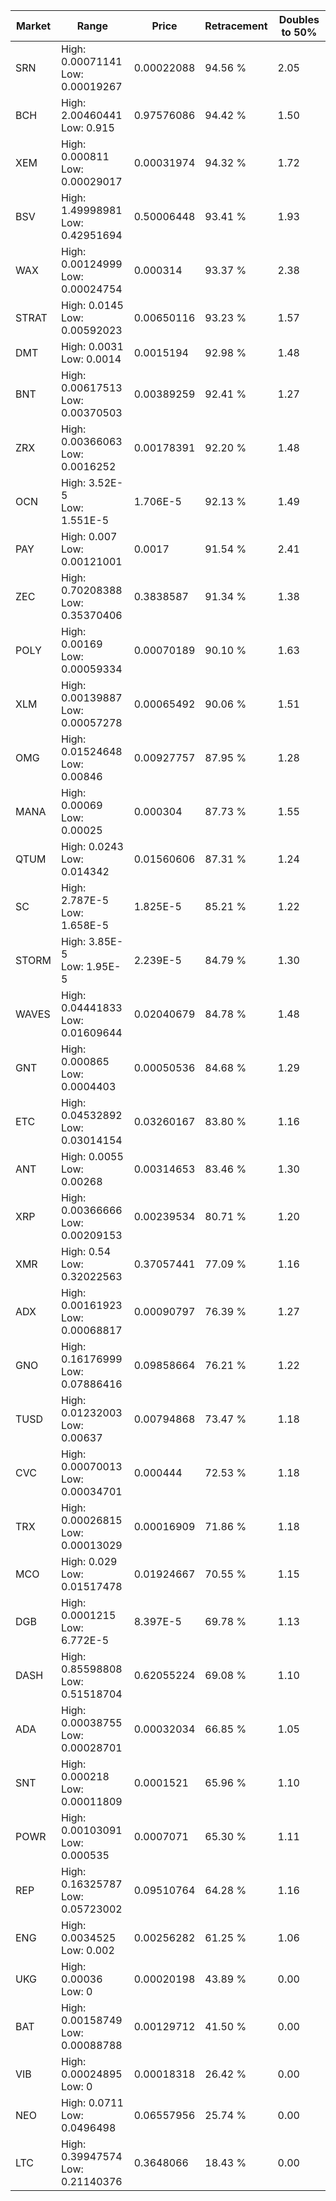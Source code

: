 | Market | Range | Price| Retracement | Doubles to 50% |
| --- | --- | --- | --- | --- |
| SRN | High: 0.00071141<br />Low: 0.00019267 | 0.00022088 | 94.56 % | 2.05 |
| BCH | High: 2.00460441<br />Low: 0.915 | 0.97576086 | 94.42 % | 1.50 |
| XEM | High: 0.000811<br />Low: 0.00029017 | 0.00031974 | 94.32 % | 1.72 |
| BSV | High: 1.49998981<br />Low: 0.42951694 | 0.50006448 | 93.41 % | 1.93 |
| WAX | High: 0.00124999<br />Low: 0.00024754 | 0.000314 | 93.37 % | 2.38 |
| STRAT | High: 0.0145<br />Low: 0.00592023 | 0.00650116 | 93.23 % | 1.57 |
| DMT | High: 0.0031<br />Low: 0.0014 | 0.0015194 | 92.98 % | 1.48 |
| BNT | High: 0.00617513<br />Low: 0.00370503 | 0.00389259 | 92.41 % | 1.27 |
| ZRX | High: 0.00366063<br />Low: 0.0016252 | 0.00178391 | 92.20 % | 1.48 |
| OCN | High: 3.52E-5<br />Low: 1.551E-5 | 1.706E-5 | 92.13 % | 1.49 |
| PAY | High: 0.007<br />Low: 0.00121001 | 0.0017 | 91.54 % | 2.41 |
| ZEC | High: 0.70208388<br />Low: 0.35370406 | 0.3838587 | 91.34 % | 1.38 |
| POLY | High: 0.00169<br />Low: 0.00059334 | 0.00070189 | 90.10 % | 1.63 |
| XLM | High: 0.00139887<br />Low: 0.00057278 | 0.00065492 | 90.06 % | 1.51 |
| OMG | High: 0.01524648<br />Low: 0.00846 | 0.00927757 | 87.95 % | 1.28 |
| MANA | High: 0.00069<br />Low: 0.00025 | 0.000304 | 87.73 % | 1.55 |
| QTUM | High: 0.0243<br />Low: 0.014342 | 0.01560606 | 87.31 % | 1.24 |
| SC | High: 2.787E-5<br />Low: 1.658E-5 | 1.825E-5 | 85.21 % | 1.22 |
| STORM | High: 3.85E-5<br />Low: 1.95E-5 | 2.239E-5 | 84.79 % | 1.30 |
| WAVES | High: 0.04441833<br />Low: 0.01609644 | 0.02040679 | 84.78 % | 1.48 |
| GNT | High: 0.000865<br />Low: 0.0004403 | 0.00050536 | 84.68 % | 1.29 |
| ETC | High: 0.04532892<br />Low: 0.03014154 | 0.03260167 | 83.80 % | 1.16 |
| ANT | High: 0.0055<br />Low: 0.00268 | 0.00314653 | 83.46 % | 1.30 |
| XRP | High: 0.00366666<br />Low: 0.00209153 | 0.00239534 | 80.71 % | 1.20 |
| XMR | High: 0.54<br />Low: 0.32022563 | 0.37057441 | 77.09 % | 1.16 |
| ADX | High: 0.00161923<br />Low: 0.00068817 | 0.00090797 | 76.39 % | 1.27 |
| GNO | High: 0.16176999<br />Low: 0.07886416 | 0.09858664 | 76.21 % | 1.22 |
| TUSD | High: 0.01232003<br />Low: 0.00637 | 0.00794868 | 73.47 % | 1.18 |
| CVC | High: 0.00070013<br />Low: 0.00034701 | 0.000444 | 72.53 % | 1.18 |
| TRX | High: 0.00026815<br />Low: 0.00013029 | 0.00016909 | 71.86 % | 1.18 |
| MCO | High: 0.029<br />Low: 0.01517478 | 0.01924667 | 70.55 % | 1.15 |
| DGB | High: 0.0001215<br />Low: 6.772E-5 | 8.397E-5 | 69.78 % | 1.13 |
| DASH | High: 0.85598808<br />Low: 0.51518704 | 0.62055224 | 69.08 % | 1.10 |
| ADA | High: 0.00038755<br />Low: 0.00028701 | 0.00032034 | 66.85 % | 1.05 |
| SNT | High: 0.000218<br />Low: 0.00011809 | 0.0001521 | 65.96 % | 1.10 |
| POWR | High: 0.00103091<br />Low: 0.000535 | 0.0007071 | 65.30 % | 1.11 |
| REP | High: 0.16325787<br />Low: 0.05723002 | 0.09510764 | 64.28 % | 1.16 |
| ENG | High: 0.0034525<br />Low: 0.002 | 0.00256282 | 61.25 % | 1.06 |
| UKG | High: 0.00036<br />Low: 0 | 0.00020198 | 43.89 % | 0.00 |
| BAT | High: 0.00158749<br />Low: 0.00088788 | 0.00129712 | 41.50 % | 0.00 |
| VIB | High: 0.00024895<br />Low: 0 | 0.00018318 | 26.42 % | 0.00 |
| NEO | High: 0.0711<br />Low: 0.0496498 | 0.06557956 | 25.74 % | 0.00 |
| LTC | High: 0.39947574<br />Low: 0.21140376 | 0.3648066 | 18.43 % | 0.00 |
